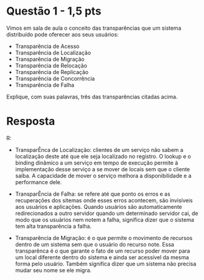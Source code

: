 # Questão 1 - 1,5 pts

Vimos em sala de aula o conceito das transparências que um sistema distribuído pode oferecer aos seus usuários:
- Transparência de Acesso
- Transparência de Localização
- Transparência de Migração
- Transparência de Relocação
- Transparência de Replicação
- Transparência de Concorrência
- Transparência de Falha

Explique, com suas palavras, três das transparências citadas acima.

# Resposta
R:
- TransparÊnca de Localização: clientes de um serviço não sabem a localização deste até que ele seja localizado no registro. O lookup e o
binding dinâmico a um serviço em tempo de execução permite à implementação desse serviço a se mover de locais sem que o cliente saiba. A capacidade
de mover o serviço melhora a disponibilidade e a performance dele.

- TransparÊncia de Falha: se refere até que ponto os erros e as recuperações dos sitemas onde esses erros acontecem, são invisíveis aos usuários e 
aplicações. Quando usuários são automaticamente redirecionados a outro servidor quando um determinado servidor cai, de modo que os usuários nem
notem a falha, significa dizer que o sistema tem alta transparência a falha.

- Transparência de Migração: é o que permite o movimento de recursos dentro de um sistema sem que o usuário do recurso note. Essa transparênca é
o que garante o fato de um recurso poder mover para um local diferente dentro do sistema e ainda ser acessível da mesma forma pelo usuário.
Também significa dizer que um sistema não precisa mudar seu nome se ele migra.